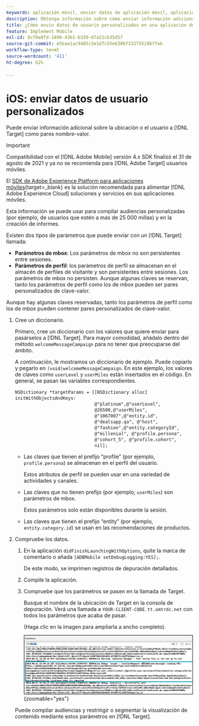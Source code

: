 ```yaml
---
keywords: aplicación móvil, enviar datos de aplicación móvil, aplicación móvil de target, datos de usuario personalizados móviles, datos personalizados de aplicación móvil
description: Obtenga información sobre cómo enviar información adicional sobre la ubicación de o el usuario a [!DNL Adobe Target] como pares de nombre-valor para ayudarle a crear audiencias personalizadas.
title: ¿Cómo envío datos de usuario personalizados en una aplicación de iOS?
feature: Implement Mobile
exl-id: 9cf8e8fd-1898-43b1-b339-d7a21cb35d57
source-git-commit: e5bae1ac9485c3e1d7c55e6386f332755196ffab
workflow-type: tm+mt
source-wordcount: '411'
ht-degree: 62%

---
```


# iOS: enviar datos de usuario personalizados

Puede enviar información adicional sobre la ubicación o el usuario a [!DNL Target] como pares nombre-valor.

>[!IMPORTANT]
>
>Compatibilidad con el [!DNL Adobe Mobile] versión 4.*x* SDK finalizó el 31 de agosto de 2021 y ya no se recomienda para [!DNL Adobe Target] usuarios móviles.
>
>El [SDK de Adobe Experience Platform para aplicaciones móviles](https://developer.adobe.com/client-sdks/documentation/){target=_blank} es la solución recomendada para alimentar [!DNL Adobe Experience Cloud] soluciones y servicios en sus aplicaciones móviles.

Esta información se puede usar para compilar audiencias personalizadas (por ejemplo, de usuarios que estén a más de 25 000 millas) y en la creación de informes.

Existen dos tipos de parámetros que puede enviar con un [!DNL Target] llamada:

* **Parámetros de mbox**: Los parámetros de mbox no son persistentes entre sesiones.
* **Parámetros de perfil**: los parámetros de perfil se almacenan en el almacén de perfiles de visitante y son persistentes entre sesiones. Los parámetros de mbox no persisten. Aunque algunas claves se reservan, tanto los parámetros de perfil como los de mbox pueden ser pares personalizados de clave-valor.

Aunque hay algunas claves reservadas, tanto los parámetros de perfil como los de mbox pueden contener pares personalizados de clave-valor.

1. Cree un diccionario.

   Primero, cree un diccionario con los valores que quiere enviar para pasárselos a [!DNL Target]. Para mayor comodidad, añádalo dentro del método `welcomeMessageCampaign` para no tener que preocuparse del ámbito.

   A continuación, le mostramos un diccionario de ejemplo. Puede copiarlo y pegarlo en `(void)welcomeMessageCampaign`. En este ejemplo, los valores de claves como `userLevel` y `userMiles` están insertados en el código. En general, se pasan las variables correspondientes.

   ```
   NSDictionary *targetParams = [[NSDictionary alloc] initWithObjectsAndKeys: 
                                 @"platinum",@"userLevel", 
                                 @26500,@"userMiles", 
                                 @"1067007",@"entity.id", 
                                 @"dealsapp.qa", @"host", 
                                 @"fashion",@"entity.categoryId", 
                                 @"millenial", @"profile.persona", 
                                 @"cohort_5", @"profile.cohort", 
                                 nil];
   ```

   * Las claves que tienen el prefijo “profile” (por ejemplo, `profile.persona`) se almacenan en el perfil del usuario.

     Estos atributos de perfil se pueden usar en una variedad de actividades y canales.

   * Las claves que no tienen prefijo (por ejemplo, `userMiles`) son parámetros de mbox.

     Estos parámetros solo están disponibles durante la sesión.

   * Las claves que tienen el prefijo “entity” (por ejemplo, `entity.category.id`) se usan en las recomendaciones de productos.

1. Compruebe los datos.
   1. En la aplicación `didFinishLaunchingWithOptions`, quite la marca de comentario o añada `[ADBMobile setDebugLogging:YES];`.

      De este modo, se imprimen registros de depuración detallados.
   1. Compile la aplicación.
   1. Compruebe que los parámetros se pasen en la llamada de Target.

      Busque el nombre de la ubicación de Target en la consola de depuración. Verá una llamada a `YOUR-CLIENT-CODE.tt.omtrdc.net` con todos los parámetros que acaba de pasar.

      (Haga clic en la imagen para ampliarla a ancho completo).

      ![Ubicación de Target en la consola de depuración](/help/dev/implement/mobile/assets/mobile-debug.png "Ubicación de Target en la consola de depuración"){zoomable=&quot;yes&quot;}

   Puede compilar audiencias y restringir o segmentar la visualización de contenido mediante estos parámetros en [!DNL Target].
